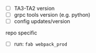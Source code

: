 

- [ ] TA3-TA2 version
- [ ] grpc tools version (e.g. python)
- [ ] config updates/version

repo specific
- [ ] run: `fab webpack_prod`
